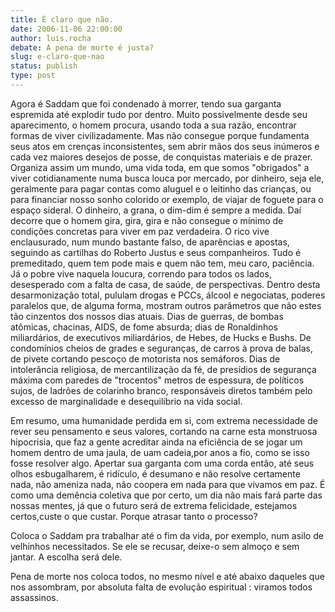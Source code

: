 ```yaml
---
title: É claro que não.
date: 2006-11-06 22:00:00
author: luis.rocha
debate: A pena de morte é justa?
slug: e-claro-que-nao
status: publish 
type: post
---
```


Agora é Saddam que foi condenado à morrer, tendo sua garganta espremida até explodir tudo por dentro. Muito possivelmente desde seu aparecimento, o homem procura, usando toda a sua razão, encontrar formas de viver civilizadamente. Mas não consegue porque fundamenta seus atos em crenças inconsistentes, sem abrir mãos dos seus inúmeros e cada vez maiores desejos de posse, de conquistas materiais e de prazer. Organiza assim um mundo, uma vida toda, em que somos "obrigados" a viver cotidianamente numa busca louca por mercado, por dinheiro, seja ele, geralmente para pagar contas como aluguel e o leitinho das crianças, ou para financiar nosso sonho colorido or exemplo, de viajar de foguete para o espaço sideral. O dinheiro, a grana, o dim-dim é sempre a medida. Daí decorre que o homem gira, gira, gira e não consegue o mínimo de condições concretas para viver em paz verdadeira. O rico vive enclausurado, num mundo bastante falso, de aparências e apostas, seguindo as cartilhas do Roberto Justus e seus companheiros. Tudo é premeditado, quem tem pode mais e quem não tem, meu caro, paciência. Já o pobre vive naquela loucura, correndo para todos os lados, desesperado com a falta de casa, de saúde, de perspectivas. Dentro desta desarmonização total, pululam drogas e PCCs, álcool e negociatas, poderes paralelos que, de alguma forma, mostram outros parâmetros que não estes tão cinzentos dos nossos dias atuais. Dias de guerras, de bombas atômicas, chacinas, AIDS, de fome absurda; dias de Ronaldinhos miliardários, de executivos miliardários, de Hebes, de Hucks e Bushs. De condomínios cheios de grades e seguranças, de carros à prova de balas, de pivete cortando pescoço de motorista nos semáforos. Dias de intolerância religiosa, de mercantilização da fé, de presídios de segurança máxima com paredes de "trocentos" metros de espessura, de políticos sujos, de ladrões de colarinho branco, responsáveis diretos também pelo excesso de marginalidade e desequilíbrio na vida social.  

Em resumo, uma humanidade perdida em si, com extrema necessidade de rever seu pensamento e seus valores, cortando na carne esta monstruosa hipocrisia, que faz a gente acreditar ainda na eficiência de se jogar um homem dentro de uma jaula, de uam cadeia,por anos a fio, como se isso fosse resolver algo. Apertar sua garganta com uma corda então, até seus olhos esbugalharem, é ridículo, é desumano e não resolve certamente nada, não ameniza nada, não coopera em nada para que vivamos em paz. É como uma demência coletiva que por certo, um dia não mais fará parte das nossas mentes, já que o futuro será de extrema felicidade, estejamos certos,custe o que custar. Porque atrasar tanto o processo?  

Coloca o Saddam pra trabalhar até o fim da vida, por exemplo, num asilo de velhinhos necessitados. Se ele se recusar, deixe-o sem almoço e sem jantar. A escolha será dele.  

Pena de morte nos coloca todos, no mesmo nível e até abaixo daqueles que nos assombram, por absoluta falta de evolução espiritual : viramos todos assassinos.
